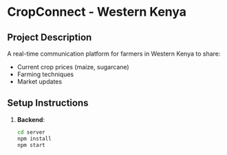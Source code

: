 # CropConnect - Western Kenya

## Project Description
A real-time communication platform for farmers in Western Kenya to share:
- Current crop prices (maize, sugarcane)
- Farming techniques
- Market updates

## Setup Instructions
1. **Backend**:
   ```bash
   cd server
   npm install
   npm start

